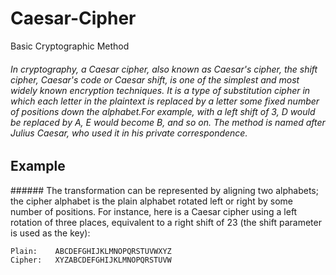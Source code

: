 # Caesar-Cipher

Basic Cryptographic Method

###### In cryptography, a Caesar cipher, also known as Caesar's cipher, the shift cipher, Caesar's code or Caesar shift, is one of the simplest and most widely known encryption techniques. It is a type of substitution cipher in which each letter in the plaintext is replaced by a letter some fixed number of positions down the alphabet.For example, with a left shift of 3, D would be replaced by A, E would become B, and so on. The method is named after Julius Caesar, who used it in his private correspondence.

<h2>Example</h2>
###### The transformation can be represented by aligning two alphabets; the cipher alphabet is the plain alphabet rotated left or right by some number of positions. For instance, here is a Caesar cipher using a left rotation of three places, equivalent to a right shift of 23 (the shift parameter is used as the key):

    Plain:    ABCDEFGHIJKLMNOPQRSTUVWXYZ
    Cipher:   XYZABCDEFGHIJKLMNOPQRSTUVW

